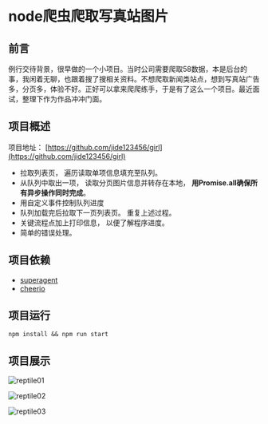 # node爬虫爬取写真站图片

## 前言

例行交待背景，很早做的一个小项目。当时公司需要爬取58数据，本是后台的事，我闲着无聊，也跟着搜了搜相关资料。不想爬取新闻类站点，想到写真站广告多，分页多，体验不好。正好可以拿来爬爬练手，于是有了这么一个项目。最近面试，整理下作为作品冲冲门面。

## 项目概述

项目地址： [https://github.com/jide123456/girl](https://github.com/jide123456/girl)

- 拉取列表页， 遍历读取单项信息填充至队列。
- 从队列中取出一项， 读取分页图片信息并转存在本地， **用Promise.all确保所有异步操作同时完成**。
- 用自定义事件控制队列进度
- 队列加载完后拉取下一页列表页。 重复上述过程。
- 关键流程点加上打印信息， 以便了解程序进度。
- 简单的错误处理。

## 项目依赖

- [superagent](https://github.com/visionmedia/superagent)
- [cheerio](https://github.com/cheeriojs/cheerio)

## 项目运行

`npm install && npm run start`

## 项目展示

![reptile01](http://jideblog.b0.upaiyun.com/static/blog/images/reptile01.png)

![reptile02](http://jideblog.b0.upaiyun.com/static/blog/images/reptile02.png)

![reptile03](http://jideblog.b0.upaiyun.com/static/blog/images/reptile03.png)